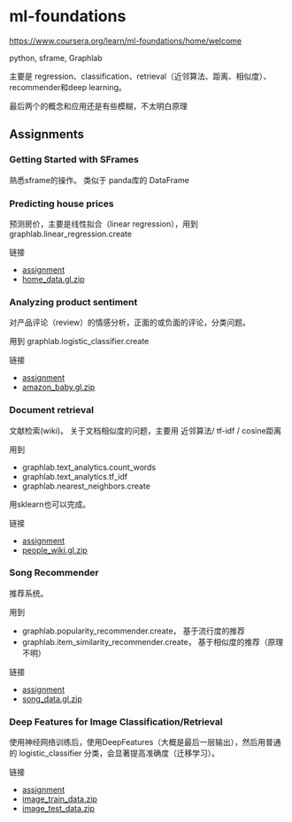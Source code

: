 


# ml-foundations

https://www.coursera.org/learn/ml-foundations/home/welcome

python, sframe, Graphlab

主要是 regression、classification、retrieval（近邻算法、距离、相似度）、recommender和deep learning。

最后两个的概念和应用还是有些模糊，不太明白原理

## Assignments

### Getting Started with SFrames

熟悉sframe的操作。 类似于 panda库的 DataFrame

### Predicting house prices

预测房价，主要是线性拟合（linear regression），用到 graphlab.linear_regression.create

链接
- [assignment](https://www.coursera.org/learn/ml-foundations/supplement/RP8te/reading-predicting-house-prices-assignment)
- [home_data.gl.zip](https://d396qusza40orc.cloudfront.net/phoenixassets/course1-for-students/home_data.gl.zip)

### Analyzing product sentiment

对产品评论（review）的情感分析，正面的或负面的评论，分类问题。

用到 graphlab.logistic_classifier.create


链接
- [assignment](https://www.coursera.org/learn/ml-foundations/supplement/phb1M/reading-analyzing-product-sentiment-assignment)
- [amazon_baby.gl.zip](https://d396qusza40orc.cloudfront.net/phoenixassets/course1-for-students/amazon_baby.gl.zip)


### Document retrieval

文献检索(wiki)。 关于文档相似度的问题，主要用 近邻算法/ tf-idf / cosine距离

用到  
- graphlab.text_analytics.count_words
- graphlab.text_analytics.tf_idf
- graphlab.nearest_neighbors.create

用sklearn也可以完成。

链接
- [assignment](https://www.coursera.org/learn/ml-foundations/supplement/6DeQc/reading-retrieving-wikipedia-articles-assignment)
- [people_wiki.gl.zip](https://d396qusza40orc.cloudfront.net/phoenixassets/course1-for-students/people_wiki.gl.zip)


### Song Recommender

推荐系统。

用到
- graphlab.popularity_recommender.create， 基于流行度的推荐
- graphlab.item_similarity_recommender.create， 基于相似度的推荐（原理不明）


链接
- [assignment](https://www.coursera.org/learn/ml-foundations/supplement/XkB9D/reading-recommending-songs-assignment)
- [song_data.gl.zip](https://d396qusza40orc.cloudfront.net/phoenixassets/course1-for-students/song_data.gl.zip)


### Deep Features for Image Classification/Retrieval

使用神经网络训练后，使用DeepFeatures（大概是最后一层输出），然后用普通的 logistic_classifier 分类，会显著提高准确度（迁移学习）。

链接
- [assignment](https://www.coursera.org/learn/ml-foundations/supplement/sHK3J/reading-deep-features-for-image-retrieval-assignment)
- [image_train_data.zip](https://d396qusza40orc.cloudfront.net/phoenixassets/course1-for-students/image_train_data.zip)
- [image_test_data.zip](https://d396qusza40orc.cloudfront.net/phoenixassets/course1-for-students/image_test_data.zip)
